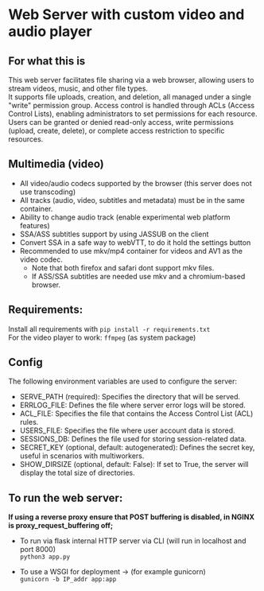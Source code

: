 # Web Server with custom video and audio player #

## For what this is ##
This web server facilitates file sharing via a web browser, allowing users to stream videos, music, and other file types.    
It supports file uploads, creation, and deletion, all managed under a single "write" permission group. Access control is
handled through ACLs (Access Control Lists), enabling administrators to set permissions for each resource.
Users can be granted or denied read-only access, write permissions (upload, create, delete), or complete access restriction to specific resources.    

## Multimedia (video) ##
 - All video/audio codecs supported by the browser (this server does not use transcoding)
 - All tracks (audio, video, subtitles and metadata) must be in the same container.
 - Ability to change audio track (enable experimental web platform features)
 - SSA/ASS subtitles support by using JASSUB on the client    
 - Convert SSA in a safe way to webVTT, to do it hold the settings button
 - Recommended to use mkv/mp4 container for videos and AV1 as the video codec.
    - Note that both firefox and safari dont support mkv files.
    - If ASS/SSA subtitles are needed use mkv and a chromium-based browser.

## Requirements: ##
 Install all requirements with
 ```pip install -r requirements.txt```    
 For the video player to work: ```ffmpeg``` (as system package)

## Config ##
The following environment variables are used to configure the server:

  - SERVE_PATH (required): Specifies the directory that will be served.
  - ERRLOG_FILE: Defines the file where server error logs will be stored.
  - ACL_FILE: Specifies the file that contains the Access Control List (ACL) rules.
  - USERS_FILE: Specifies the file where user account data is stored.
  - SESSIONS_DB: Defines the file used for storing session-related data.
  - SECRET_KEY (optional, default: autogenerated): Defines the secret key, useful in scenarios with multiworkers.
  - SHOW_DIRSIZE (optional, default: False): If set to True, the server will display the total size of directories.

## To run the web server: ##  
   **If using a reverse proxy ensure that POST buffering is disabled, in NGINX is proxy_request_buffering off;**     
   
  - To run via flask internal HTTP server via CLI (will run in localhost and port 8000)    
    ```python3 app.py```

  - To use a WSGI for deployment -> (for example gunicorn)    
    ```gunicorn -b IP_addr app:app```
